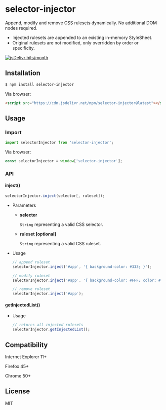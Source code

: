 # selector-injector

Append, modify and remove CSS rulesets dynamically. No additional DOM nodes required.

* Injected rulesets are appended to an existing in-memory StyleSheet.
* Original rulesets are not modified, only overridden by order or specificity.

[![jsDelivr hits/month][jsDelivr-hits-badge]][jsDelivr-hits-url]

## Installation

```sh
$ npm install selector-injector
```

Via browser:

```html
<script src="https://cdn.jsdelivr.net/npm/selector-injector@latest"></script>
```

## Usage

### Import
```js
import selectorInjector from 'selector-injector';
```

Via browser:

```js
const selectorInjector = window['selector-injector'];
```

### API

#### inject()

```js
selectorInjector.inject(selector[, ruleset]);
```
* Parameters

  * **selector**

    `String` representing a valid CSS selector.


  * **ruleset [optional]**

    `String` representing a valid CSS ruleset.

* Usage

    ```js
    // append ruleset
    selectorInjector.inject('#app', '{ background-color: #333; }');

    // modify ruleset
    selectorInjector.inject('#app', '{ background-color: #FFF; color: #333; }');

    // remove ruleset
    selectorInjector.inject('#app');
    ```

#### getInjectedList()

* Usage

    ```js
    // returns all injected rulesets
    selectorInjector.getInjectedList();
    ```

## Compatibility

Internet Explorer 11+

Firefox 45+

Chrome 50+

## License

MIT

[//]: # ([![npm downloads/total][npm-downloads-badge]][npm-downloads-url])
[//]: # ([![jsDelivr hits/month][jsDelivr-hits-badge]][jsDelivr-hits-url])

[npm-downloads-badge]: https://img.shields.io/npm/dt/selector-injector.svg?style=rounded
[npm-downloads-url]: https://www.npmjs.com/package/selector-injector
[jsDelivr-hits-badge]: https://data.jsdelivr.com/v1/package/npm/selector-injector/badge?style=rounded
[jsDelivr-hits-url]: https://www.jsdelivr.com/package/npm/selector-injector